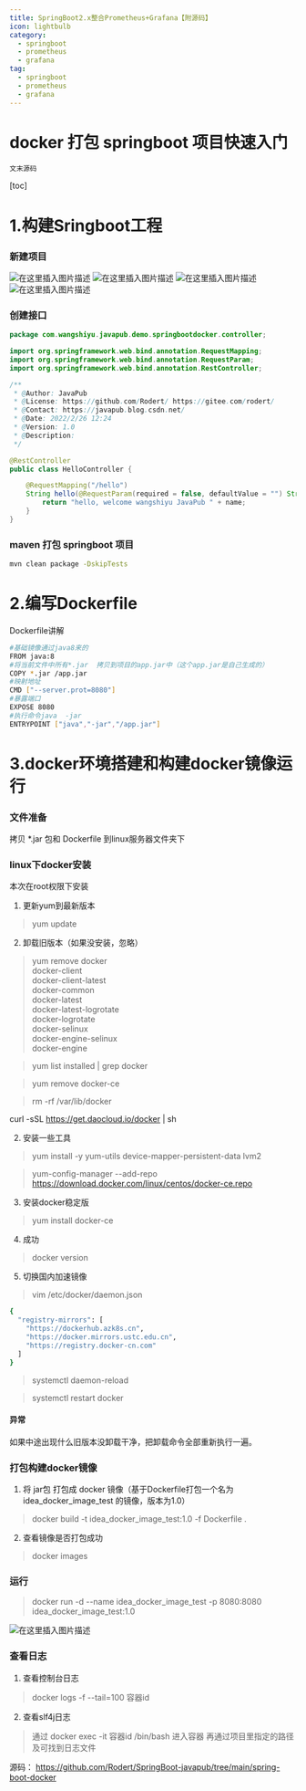 ```yaml
---
title: SpringBoot2.x整合Prometheus+Grafana【附源码】
icon: lightbulb
category:
  - springboot
  - prometheus
  - grafana
tag:
  - springboot
  - prometheus
  - grafana
---
```







# docker 打包 springboot 项目快速入门


`文末源码`

[toc]



# 1.构建Sringboot工程
### 新建项目
![在这里插入图片描述](https://javapub-common-oss.oss-cn-beijing.aliyuncs.com/javapub/202406211711275.png)
![在这里插入图片描述](https://javapub-common-oss.oss-cn-beijing.aliyuncs.com/javapub/202406211711640.png)
![在这里插入图片描述](https://javapub-common-oss.oss-cn-beijing.aliyuncs.com/javapub/202406211711350.png)
![在这里插入图片描述](https://javapub-common-oss.oss-cn-beijing.aliyuncs.com/javapub/202406211711983.png)

### 创建接口
```java
package com.wangshiyu.javapub.demo.springbootdocker.controller;

import org.springframework.web.bind.annotation.RequestMapping;
import org.springframework.web.bind.annotation.RequestParam;
import org.springframework.web.bind.annotation.RestController;

/**
 * @Author: JavaPub
 * @License: https://github.com/Rodert/ https://gitee.com/rodert/
 * @Contact: https://javapub.blog.csdn.net/
 * @Date: 2022/2/26 12:24
 * @Version: 1.0
 * @Description:
 */

@RestController
public class HelloController {

    @RequestMapping("/hello")
    String hello(@RequestParam(required = false, defaultValue = "") String name) {
        return "hello, welcome wangshiyu JavaPub " + name;
    }
}

```

### maven 打包 springboot 项目

```bash
mvn clean package -DskipTests
```

# 2.编写Dockerfile

Dockerfile讲解

```bash
#基础镜像通过java8来的
FROM java:8
#将当前文件中所有*.jar  拷贝到项目的app.jar中（这个app.jar是自己生成的）
COPY *.jar /app.jar
#映射地址
CMD ["--server.prot=8080"]
#暴露端口
EXPOSE 8080
#执行命令java  -jar
ENTRYPOINT ["java","-jar","/app.jar"]
```

# 3.docker环境搭建和构建docker镜像运行
### 文件准备
拷贝 *.jar 包和 Dockerfile 到linux服务器文件夹下

### linux下docker安装
本次在root权限下安装

1. 更新yum到最新版本

> yum update

2. 卸载旧版本（如果没安装，忽略）

> yum remove docker \
                  docker-client \
                  docker-client-latest \
                  docker-common \
                  docker-latest \
                  docker-latest-logrotate \
                  docker-logrotate \
                  docker-selinux \
                  docker-engine-selinux \
                  docker-engine

> yum list installed | grep docker

> yum remove docker-ce

> rm -rf /var/lib/docker

curl -sSL https://get.daocloud.io/docker | sh

2. 安装一些工具

> yum install -y yum-utils device-mapper-persistent-data lvm2

> yum-config-manager --add-repo https://download.docker.com/linux/centos/docker-ce.repo

3. 安装docker稳定版

> yum install docker-ce 

4. 成功

> docker version

5. 切换国内加速镜像

> vim /etc/docker/daemon.json 

```bash
{
  "registry-mirrors": [
    "https://dockerhub.azk8s.cn",
    "https://docker.mirrors.ustc.edu.cn",
    "https://registry.docker-cn.com"
  ]
}

```

> systemctl daemon-reload

> systemctl restart docker

#### 异常
如果中途出现什么旧版本没卸载干净，把卸载命令全部重新执行一遍。

### 打包构建docker镜像

1. 将 jar包 打包成 docker 镜像（基于Dockerfile打包一个名为 idea_docker_image_test 的镜像，版本为1.0）

> docker build -t idea_docker_image_test:1.0 -f Dockerfile .

2. 查看镜像是否打包成功

> docker images

### 运行
> docker run -d --name idea_docker_image_test -p 8080:8080 idea_docker_image_test:1.0

![在这里插入图片描述](https://javapub-common-oss.oss-cn-beijing.aliyuncs.com/javapub/202406211712800.png)


### 查看日志

1. 查看控制台日志

> docker logs -f --tail=100 容器id

2. 查看slf4j日志

> 通过 docker exec -it 容器id /bin/bash 进入容器
再通过项目里指定的路径及可找到日志文件





源码： https://github.com/Rodert/SpringBoot-javapub/tree/main/spring-boot-docker




